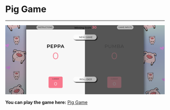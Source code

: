 # Pig Game

---

![Pig Game](showcase/pig-game.png)

**You can play the game here:**
[Pig Game](https://eliezerambion-pig-game.netlify.app/)
